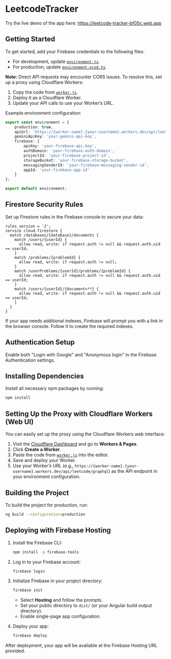 # LeetcodeTracker

Try the live demo of the app here:
https://leetcode-tracker-bf05c.web.app

## Getting Started

To get started, add your Firebase credentials to the following files:
- For development, update [`environment.ts`](./src/app/environments/environment.ts).
- For production, update [`environment.prod.ts`](./src/app/environments/environment.prod.ts).

**Note:** Direct API requests may encounter CORS issues. To resolve this, set up a proxy using Cloudflare Workers:
1. Copy the code from [`worker.js`](./src/app/environments/worker.js).
2. Deploy it as a Cloudflare Worker.
3. Update your API calls to use your Worker’s URL.

Example environment configuration:
```typescript
export const environment = {
    production: true,
    apiUrl: 'https://{worker-name}.{your-username}.workers.dev/api/leetcode/graphql',
    geminiApiKey: 'your-gemini-api-key',
    firebase: {
        apiKey: 'your-firebase-api-key',
        authDomain: 'your-firebase-auth-domain',
        projectId: 'your-firebase-project-id',
        storageBucket: 'your-firebase-storage-bucket',
        messagingSenderId: 'your-firebase-messaging-sender-id',
        appId: 'your-firebase-app-id'
    }
};

export default environment;
```

## Firestore Security Rules

Set up Firestore rules in the Firebase console to secure your data:
```
rules_version = '2';
service cloud.firestore {
  match /databases/{database}/documents {
    match /users/{userId} {
      allow read, write: if request.auth != null && request.auth.uid == userId;
    }
    match /problems/{problemId} {
      allow read, write: if request.auth != null;
    }
    match /userProblems/{userId}/problems/{problemId} {
      allow read, write: if request.auth != null && request.auth.uid == userId;
    }
    match /users/{userId}/{document=**} {
      allow read, write: if request.auth != null && request.auth.uid == userId;
    }
  }
}
```
If your app needs additional indexes, Firebase will prompt you with a link in the browser console. Follow it to create the required indexes.

## Authentication Setup

Enable both "Login with Google" and "Anonymous login" in the Firebase Authentication settings.

## Installing Dependencies

Install all necessary npm packages by running:
```bash
npm install
```

## Setting Up the Proxy with Cloudflare Workers (Web UI)

You can easily set up the proxy using the Cloudflare Workers web interface:
1. Visit the [Cloudflare Dashboard](https://dash.cloudflare.com/) and go to **Workers & Pages**.
2. Click **Create a Worker**.
3. Paste the code from [`worker.js`](./src/app/environments/worker.js) into the editor.
4. Save and deploy your Worker.
5. Use your Worker’s URL (e.g., `https://{worker-name}.{your-username}.workers.dev/api/leetcode/graphql`) as the API endpoint in your environment configuration.

## Building the Project

To build the project for production, run:
```bash
ng build --configuration=production
```

## Deploying with Firebase Hosting

1. Install the Firebase CLI:
    ```bash
    npm install -g firebase-tools
    ```
2. Log in to your Firebase account:
    ```bash
    firebase login
    ```
3. Initialize Firebase in your project directory:
    ```bash
    firebase init
    ```
    - Select **Hosting** and follow the prompts.
    - Set your public directory to `dist/` (or your Angular build output directory).
    - Enable single-page app configuration.

4. Deploy your app:
    ```bash
    firebase deploy
    ```

After deployment, your app will be available at the Firebase Hosting URL provided.
